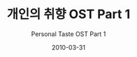 ---
title: "개인의 취향 OST Part 1"
subtitle: "Personal Taste OST Part 1"
description: "OST"
icon: "library_music"
weight: 5100000000
date: 2010-03-31
images: ["/docs/ost1-personal-taste/personal-taste.jpg"]
---
